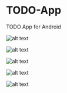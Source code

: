 # TODO-App
TODO App for Android

![alt text](https://github.com/rebahozkoc/TODO-App/blob/main/Screenshots/photo1641237794%20(4).jpeg)


![alt text](https://github.com/rebahozkoc/TODO-App/blob/main/Screenshots/photo1641237794%20(3).jpeg)


![alt text](https://github.com/rebahozkoc/TODO-App/blob/main/Screenshots/photo1641237794%20(2).jpeg)


![alt text](https://github.com/rebahozkoc/TODO-App/blob/main/Screenshots/photo1641237794%20(1).jpeg)


![alt text](https://github.com/rebahozkoc/TODO-App/blob/main/Screenshots/photo1641237794.jpeg)

